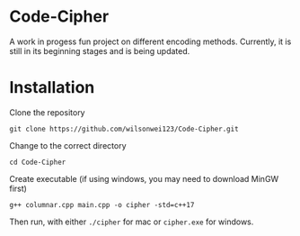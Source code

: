 # Code-Cipher
A work in progess fun project on different encoding methods. Currently, it is still in its beginning stages and is being updated.
# Installation
Clone the repository
```
git clone https://github.com/wilsonwei123/Code-Cipher.git
```
Change to the correct directory
```
cd Code-Cipher
```
Create executable (if using windows, you may need to download MinGW first)
```
g++ columnar.cpp main.cpp -o cipher -std=c++17
```
Then run, with either ```./cipher``` for mac or ```cipher.exe``` for windows.
